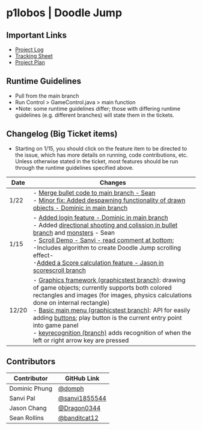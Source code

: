 # p1lobos | Doodle Jump

## Important Links
- [Project Log](https://docs.google.com/document/d/183GGKcwBCoPLayzWtoN5GUf1e28PHwusKpWpgJqbUK8/edit)
- [Tracking Sheet](https://github.com/domph/p1lobos-doodlejump/projects/1)
- [Project Plan](https://docs.google.com/document/d/1jYTJFEbOkNMGJ4XClDhd64PQ3HHtHixpTIzzufnhGJk/edit?usp=sharing)

## Runtime Guidelines
- Pull from the main branch
- Run Control > GameControl.java > main function
- *Note: some runtime guidelines differ; those with differing runtime guidelines (e.g. different branches) will state them in the tickets.

## Changelog (Big Ticket items)

- Starting on 1/15, you should click on the feature item to be directed to the issue, which has more details on running, code contributions, etc. Unless otherwise stated in the ticket, most features should be run through the runtime guidelines specified above.

Date | Changes |
----------- | ----------- |
1/22 | - [Merge bullet code to main branch - Sean](https://github.com/domph/p1lobos-doodlejump/issues/10) <br> - [Minor fix: Added despawning functionality of drawn objects - Dominic in main branch](https://github.com/domph/p1lobos-doodlejump/issues/20) |
1/15 | - [Added login feature - Dominic in main branch](https://github.com/domph/p1lobos-doodlejump/issues/11) <br> - Added [directional shooting and colission in bullet branch](https://github.com/domph/p1lobos-doodlejump/issues/8) and [monsters](https://github.com/domph/p1lobos-doodlejump/issues/9) - Sean <br> - [Scroll Demo - Sanvi - read comment at bottom](https://github.com/domph/p1lobos-doodlejump/commit/a15123b01b3c7b21ab83cd0135126e0adb204cb1);<br> -Includes algorithm to create Doodle Jump scrolling effect- <br> -[Added a Score calculation feature - Jason in scorescroll branch](https://github.com/domph/p1lobos-doodlejump/issues/15) |
12/20 | - [Graphics framework (graphicstest branch)](https://github.com/domph/p1lobos-doodlejump/blob/graphicstest/src/View/GamePanel.java): drawing of game objects; currently supports both colored rectangles and images (for images, physics calculations done on internal rectangle) <br> - [Basic main menu (graphicstest branch)](https://github.com/domph/p1lobos-doodlejump/blob/graphicstest/src/View/MainMenu.java): API for easily adding [buttons](https://github.com/domph/p1lobos-doodlejump/tree/graphicstest/src/View/UIUtilities); play button is the current entry point into game panel <br> - [keyrecognition (branch)](https://github.com/domph/p1lobos-doodlejump/tree/keyrecognition) adds recognition of when the left or right arrow key are pressed|

## Contributors
Contributor | GitHub Link |
----------- | ----------- |
Dominic Phung | [@domph](https://github.com/domph) |
Sanvi Pal | [@sanvi1855544](https://github.com/sanvi1855544) |
Jason Chang | [@Dragon0344](https://github.com/Dragon0344) |
Sean Rollins | [@banditcat12](https://github.com/banditcat12) |
